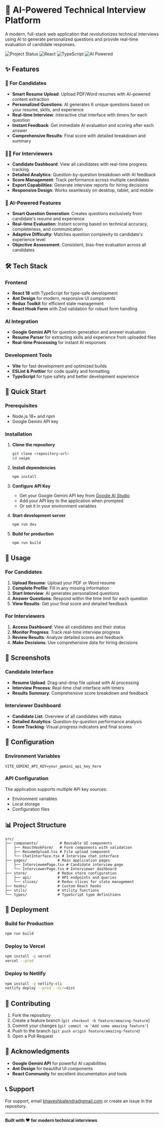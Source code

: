 # 🚀 AI-Powered Technical Interview Platform

A modern, full-stack web application that revolutionizes technical interviews using AI to generate personalized questions and provide real-time evaluation of candidate responses.

![Project Status](https://img.shields.io/badge/status-production%20ready-green)
![React](https://img.shields.io/badge/React-18.0+-blue)
![TypeScript](https://img.shields.io/badge/TypeScript-5.0+-blue)
![AI Powered](https://img.shields.io/badge/AI-Gemini%20API-orange)

## ✨ Features

### 🎯 **For Candidates**

- **Smart Resume Upload**: Upload PDF/Word resumes with AI-powered content extraction
- **Personalized Questions**: AI generates 6 unique questions based on your resume, skills, and experience
- **Real-time Interview**: Interactive chat interface with timers for each question
- **Instant Feedback**: Get immediate AI evaluation and scoring after each answer
- **Comprehensive Results**: Final score with detailed breakdown and summary

### 👨‍💼 **For Interviewers**

- **Candidate Dashboard**: View all candidates with real-time progress tracking
- **Detailed Analytics**: Question-by-question breakdown with AI feedback
- **Score Management**: Track performance across multiple candidates
- **Export Capabilities**: Generate interview reports for hiring decisions
- **Responsive Design**: Works seamlessly on desktop, tablet, and mobile

### 🤖 **AI-Powered Features**

- **Smart Question Generation**: Creates questions exclusively from candidate's resume and experience
- **Real-time Evaluation**: Instant scoring based on technical accuracy, completeness, and communication
- **Adaptive Difficulty**: Matches question complexity to candidate's experience level
- **Objective Assessment**: Consistent, bias-free evaluation across all candidates

## 🛠️ Tech Stack

### **Frontend**

- **React 18** with TypeScript for type-safe development
- **Ant Design** for modern, responsive UI components
- **Redux Toolkit** for efficient state management
- **React Hook Form** with Zod validation for robust form handling

### **AI Integration**

- **Google Gemini API** for question generation and answer evaluation
- **Resume Parser** for extracting skills and experience from uploaded files
- **Real-time Processing** for instant AI responses

### **Development Tools**

- **Vite** for fast development and optimized builds
- **ESLint & Prettier** for code quality and formatting
- **TypeScript** for type safety and better development experience

## 🚀 Quick Start

### Prerequisites

- Node.js 18+ and npm
- Google Gemini API key

### Installation

1. **Clone the repository**

   ```bash
   git clone <repository-url>
   cd swipe
   ```

2. **Install dependencies**

   ```bash
   npm install
   ```

3. **Configure API Key**

   - Get your Google Gemini API key from [Google AI Studio](https://makersuite.google.com/app/apikey)
   - Add your API key to the application when prompted
   - Or set it in your environment variables

4. **Start development server**

   ```bash
   npm run dev
   ```

5. **Build for production**
   ```bash
   npm run build
   ```

## 📱 Usage

### **For Candidates**

1. **Upload Resume**: Upload your PDF or Word resume
2. **Complete Profile**: Fill in any missing information
3. **Start Interview**: AI generates personalized questions
4. **Answer Questions**: Respond within the time limit for each question
5. **View Results**: Get your final score and detailed feedback

### **For Interviewers**

1. **Access Dashboard**: View all candidates and their status
2. **Monitor Progress**: Track real-time interview progress
3. **Review Results**: Analyze detailed scores and feedback
4. **Make Decisions**: Use comprehensive data for hiring decisions

## 🎨 Screenshots

### Candidate Interface

- **Resume Upload**: Drag-and-drop file upload with AI processing
- **Interview Process**: Real-time chat interface with timers
- **Results Summary**: Comprehensive score breakdown and feedback

### Interviewer Dashboard

- **Candidate List**: Overview of all candidates with status
- **Detailed Analytics**: Question-by-question performance analysis
- **Score Tracking**: Visual progress indicators and final scores

## 🔧 Configuration

### Environment Variables

```env
VITE_GEMINI_API_KEY=your_gemini_api_key_here
```

### API Configuration

The application supports multiple API key sources:

- Environment variables
- Local storage
- Configuration files

## 📊 Project Structure

```
src/
├── components/          # Reusable UI components
│   ├── ReactHookForm/   # Form components with validation
│   ├── ResumeUpload.tsx # File upload component
│   └── ChatInterface.tsx # Interview chat interface
├── pages/              # Main application pages
│   ├── IntervieweePage.tsx # Candidate interview page
│   └── InterviewerPage.tsx # Interviewer dashboard
├── store/              # Redux store configuration
│   ├── api/            # API endpoints and queries
│   └── slices/         # Redux slices for state management
├── hooks/              # Custom React hooks
├── utils/              # Utility functions
└── types/              # TypeScript type definitions
```

## 🚀 Deployment

### Build for Production

```bash
npm run build
```

### Deploy to Vercel

```bash
npm install -g vercel
vercel --prod
```

### Deploy to Netlify

```bash
npm install -g netlify-cli
netlify deploy --prod --dir=dist
```

## 🤝 Contributing

1. Fork the repository
2. Create a feature branch (`git checkout -b feature/amazing-feature`)
3. Commit your changes (`git commit -m 'Add some amazing feature'`)
4. Push to the branch (`git push origin feature/amazing-feature`)
5. Open a Pull Request

## 🙏 Acknowledgments

- **Google Gemini API** for powerful AI capabilities
- **Ant Design** for beautiful UI components
- **React Community** for excellent documentation and tools

## 📞 Support

For support, email bhaveshbalendra@gmail.com or create an issue in the repository.

---

**Built with ❤️ for modern technical interviews**
